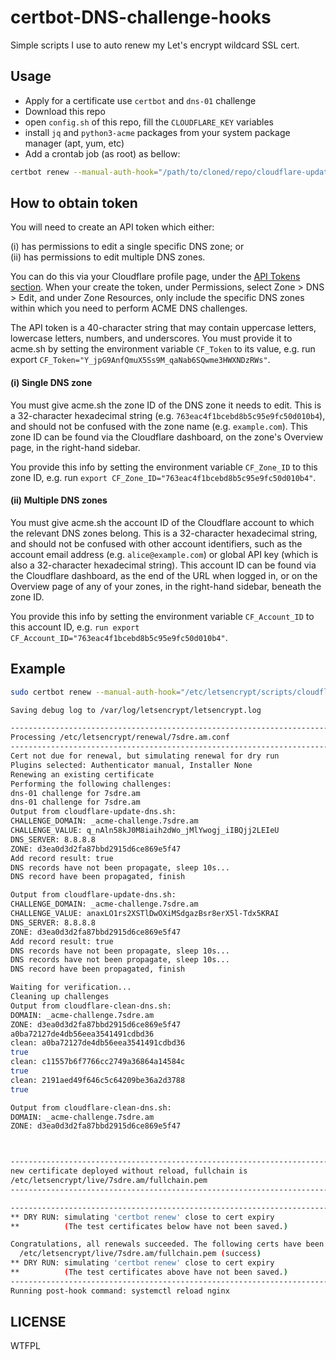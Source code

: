# certbot-DNS-challenge-hooks

Simple scripts I use to auto renew my Let's encrypt wildcard SSL cert.

## Usage

- Apply for a certificate use `certbot` and `dns-01` challenge
- Download this repo
- open `config.sh` of this repo, fill the `CLOUDFLARE_KEY` variables
- install `jq` and `python3-acme` packages from your system package manager (apt, yum, etc)
- Add a crontab job (as root) as bellow:

```bash
certbot renew --manual-auth-hook="/path/to/cloned/repo/cloudflare-update-dns.sh" --manual-cleanup-hook="/path/to/cloned/repo/cloudflare-clean-dns.sh" --post-hook="systemctl reload nginx" >> /path/to/log/crontab.renew.log 2>&1
```

## How to obtain token
You will need to create an API token which either:

(i) has permissions to edit a single specific DNS zone; or <br>
(ii) has permissions to edit multiple DNS zones.

You can do this via your Cloudflare profile page, under the [API Tokens section](https://dash.cloudflare.com/profile/api-tokens). When your create the token, under Permissions, select Zone > DNS > Edit, and under Zone Resources, only include the specific DNS zones within which you need to perform ACME DNS challenges.

The API token is a 40-character string that may contain uppercase letters, lowercase letters, numbers, and underscores. You must provide it to acme.sh by setting the environment variable `CF_Token` to its value, e.g. run export `CF_Token="Y_jpG9AnfQmuX5Ss9M_qaNab6SQwme3HWXNDzRWs"`.

#### (i) Single DNS zone
You must give acme.sh the zone ID of the DNS zone it needs to edit. This is a 32-character hexadecimal string (e.g. `763eac4f1bcebd8b5c95e9fc50d010b4`), and should not be confused with the zone name (e.g. `example.com`). This zone ID can be found via the Cloudflare dashboard, on the zone's Overview page, in the right-hand sidebar.

You provide this info by setting the environment variable `CF_Zone_ID` to this zone ID, e.g. run `export CF_Zone_ID="763eac4f1bcebd8b5c95e9fc50d010b4"`.

#### (ii) Multiple DNS zones
You must give acme.sh the account ID of the Cloudflare account to which the relevant DNS zones belong. This is a 32-character hexadecimal string, and should not be confused with other account identifiers, such as the account email address (e.g. `alice@example.com`) or global API key (which is also a 32-character hexadecimal string). This account ID can be found via the Cloudflare dashboard, as the end of the URL when logged in, or on the Overview page of any of your zones, in the right-hand sidebar, beneath the zone ID.

You provide this info by setting the environment variable `CF_Account_ID` to this account ID, e.g. `run export CF_Account_ID="763eac4f1bcebd8b5c95e9fc50d010b4"`.



## Example

```bash
sudo certbot renew --manual-auth-hook="/etc/letsencrypt/scripts/cloudflare-update-dns.sh" --manual-cleanup-hook="/etc/letsencrypt/scripts/cloudflare-clean-dns.sh" --post-hook="systemctl reload nginx" --dry-run

Saving debug log to /var/log/letsencrypt/letsencrypt.log

-------------------------------------------------------------------------------
Processing /etc/letsencrypt/renewal/7sdre.am.conf
-------------------------------------------------------------------------------
Cert not due for renewal, but simulating renewal for dry run
Plugins selected: Authenticator manual, Installer None
Renewing an existing certificate
Performing the following challenges:
dns-01 challenge for 7sdre.am
dns-01 challenge for 7sdre.am
Output from cloudflare-update-dns.sh:
CHALLENGE_DOMAIN: _acme-challenge.7sdre.am
CHALLENGE_VALUE: q_nAln58kJ0M8iaih2dWo_jMlYwogj_iIBQjj2LEIeU
DNS_SERVER: 8.8.8.8
ZONE: d3ea0d3d2fa87bbd2915d6ce869e5f47
Add record result: true
DNS records have not been propagate, sleep 10s...
DNS record have been propagated, finish

Output from cloudflare-update-dns.sh:
CHALLENGE_DOMAIN: _acme-challenge.7sdre.am
CHALLENGE_VALUE: anaxLO1rs2XSTlDwOXiMSdgazBsr8erX5l-Tdx5KRAI
DNS_SERVER: 8.8.8.8
ZONE: d3ea0d3d2fa87bbd2915d6ce869e5f47
Add record result: true
DNS records have not been propagate, sleep 10s...
DNS records have not been propagate, sleep 10s...
DNS record have been propagated, finish

Waiting for verification...
Cleaning up challenges
Output from cloudflare-clean-dns.sh:
DOMAIN: _acme-challenge.7sdre.am
ZONE: d3ea0d3d2fa87bbd2915d6ce869e5f47
a0ba72127de4db56eea3541491cdbd36
clean: a0ba72127de4db56eea3541491cdbd36
true
clean: c11557b6f7766cc2749a36864a14584c
true
clean: 2191aed49f646c5c64209be36a2d3788
true

Output from cloudflare-clean-dns.sh:
DOMAIN: _acme-challenge.7sdre.am
ZONE: d3ea0d3d2fa87bbd2915d6ce869e5f47



-------------------------------------------------------------------------------
new certificate deployed without reload, fullchain is
/etc/letsencrypt/live/7sdre.am/fullchain.pem
-------------------------------------------------------------------------------

-------------------------------------------------------------------------------
** DRY RUN: simulating 'certbot renew' close to cert expiry
**          (The test certificates below have not been saved.)

Congratulations, all renewals succeeded. The following certs have been renewed:
  /etc/letsencrypt/live/7sdre.am/fullchain.pem (success)
** DRY RUN: simulating 'certbot renew' close to cert expiry
**          (The test certificates above have not been saved.)
-------------------------------------------------------------------------------
Running post-hook command: systemctl reload nginx
```

## LICENSE

WTFPL
